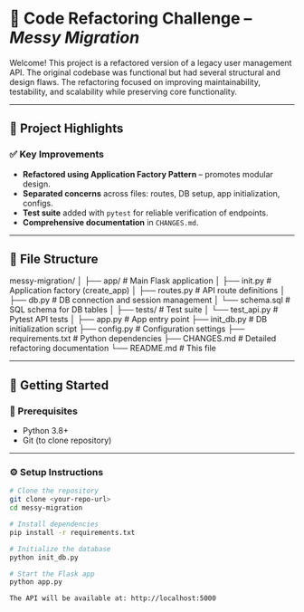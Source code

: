# 🧹 Code Refactoring Challenge – *Messy Migration*

Welcome! This project is a refactored version of a legacy user management API. The original codebase was functional but had several structural and design flaws. The refactoring focused on improving maintainability, testability, and scalability while preserving core functionality.

---

## 🔧 Project Highlights

### ✅ Key Improvements

- **Refactored using Application Factory Pattern** – promotes modular design.
- **Separated concerns** across files: routes, DB setup, app initialization, configs.
- **Test suite** added with `pytest` for reliable verification of endpoints.
- **Comprehensive documentation** in `CHANGES.md`.

---

## 📁 File Structure

messy-migration/
│
├── app/ # Main Flask application
│ ├── init.py # Application factory (create_app)
│ ├── routes.py # API route definitions
│ ├── db.py # DB connection and session management
│ └── schema.sql # SQL schema for DB tables
│
├── tests/ # Test suite
│ └── test_api.py # Pytest API tests
│
├── app.py # App entry point
├── init_db.py # DB initialization script
├── config.py # Configuration settings
├── requirements.txt # Python dependencies
├── CHANGES.md # Detailed refactoring documentation
└── README.md # This file


---

## 🚀 Getting Started

### 🧰 Prerequisites

- Python 3.8+
- Git (to clone repository)

---

### ⚙️ Setup Instructions

```bash
# Clone the repository
git clone <your-repo-url>
cd messy-migration

# Install dependencies
pip install -r requirements.txt

# Initialize the database
python init_db.py

# Start the Flask app
python app.py

The API will be available at: http://localhost:5000
